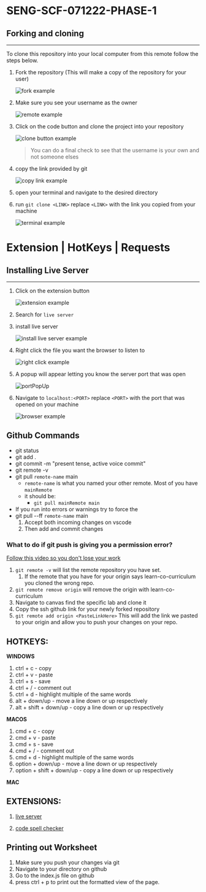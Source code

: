 # SENG-SCF-071222-PHASE-1

## Forking and cloning

---

To clone this repository into your local computer from this remote follow the steps below.

1. Fork the repository (This will make a copy of the repository for your user)

   ![fork example](/assets/images/fork.png)

1. Make sure you see your username as the owner

   ![remote example](/assets/images/remote.png)

1. Click on the code button and clone the project into your repository

   ![clone button example](/assets/images/cloneButton.png)

   > You can do a final check to see that the username is your own and not someone elses

1. copy the link provided by git

   ![copy link example](/assets/images/cloneButton.png)

1. open your terminal and navigate to the desired directory
1. run `git clone <LINK>` replace `<LINK>` with the link you copied from your machine

   ![terminal example](/assets/images/cloneTerminal.png)

# Extension | HotKeys | Requests

## Installing Live Server

---

1. Click on the extension button

   ![extension example](/assets/images/extensionButton.png)

1. Search for `live server`
1. install live server

   ![install live server example](/assets/images/installLiveServer.png)

1. Right click the file you want the browser to listen to

   ![right click example](/assets/images/openWLiveServer.png)

1. A popup will appear letting you know the server port that was open

   ![portPopUp](/assets/images/portPopUp.png)

1. Navigate to `localhost:<PORT>` replace `<PORT>` with the port that was opened on your machine

   ![browser example](/assets/images/browser.png)

## Github Commands
* git status
* git add . 
* git commit -m "present tense, active voice commit"
* git remote -v 
* git pull `remote-name` main
   * `remote-name` is what you named your other remote. Most of you have `mainRemote`
   * it should be: 
      * `git pull mainRemote main`
* If you run into errors or warnings try to force the
* git pull --ff `remote-name` main
   1. Accept both incoming changes on vscode
   1. Then add and commit changes

### What to do if git push is giving you a permission error?
[Follow this video so you don't lose your work](https://youtu.be/ALGkjl1bz_M)
1. `git remote -v` will list the remote repository you have set.
   1. If the remote that you have for your origin says learn-co-curriculum you cloned the wrong repo.
1. `git remote remove origin` will remove the origin with learn-co-curriculum
1. Navigate to canvas find the specific lab and clone it
1. Copy the ssh github link for your newly forked repository
1. `git remote add origin <PasteLinkHere>` This will add the link we pasted to your origin and allow you to push your changes on your repo.

## HOTKEYS:
**WINDOWS**
1. ctrl + c - copy
1. ctrl + v - paste
1. ctrl + s - save
1. ctrl + / - comment out
1. ctrl + d - highlight multiple of the same words
1. alt + down/up - move a line down or up respectively
1. alt + shift + down/up - copy a line down or up respectively

**MACOS**
1. cmd + c - copy
1. cmd + v - paste
1. cmd + s - save
1. cmd + / - comment out
1. cmd + d - highlight multiple of the same words
1. option + down/up - move a line down or up respectively
1. option + shift + down/up - copy a line down or up respectively

**MAC**

## EXTENSIONS:

1. [live server](https://marketplace.visualstudio.com/items?itemName=ritwickdey.LiveServer)

1. [code spell checker](https://marketplace.visualstudio.com/items?itemName=streetsidesoftware.code-spell-checker)


## Printing out Worksheet
1. Make sure you push your changes via git
1. Navigate to your directory on github
1. Go to the index.js file on github
1. press ctrl + p to print out the formatted view of the page. 